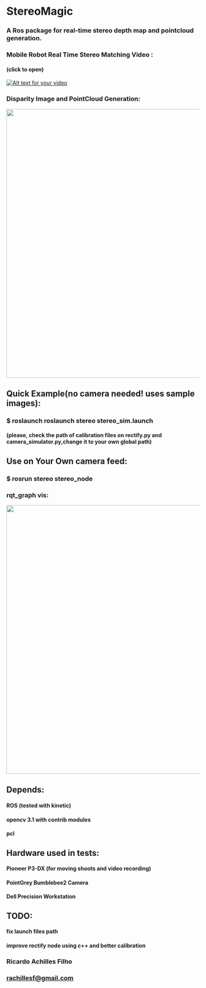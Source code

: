 # StereoMagic
### A Ros package for real-time stereo depth map and pointcloud generation.
### 
### Mobile Robot Real Time Stereo Matching Video :
#### (click to open)
[![Alt text for your video](http://img.youtube.com/vi/ZUinHSjUZNM/0.jpg)](https://www.youtube.com/watch?v=ZUinHSjUZNM)

### Disparity Image and PointCloud Generation:
<img src="https://s18.postimg.org/xfvf89nrt/imagem_pointcloud2.png" width="700"/>

## Quick Example(no camera needed! uses sample images):
### $ roslaunch roslaunch stereo stereo_sim.launch 
#### (please, check the path of calibration files on rectify.py and camera_simulator.py,change it to your own global path)


## Use on Your Own camera feed:
### $ rosrun stereo stereo_node
###
### rqt_graph vis:
<img src="https://s13.postimg.org/70otej1av/node_graph.png" width="700"/>



## Depends:
#### ROS (tested with kinetic)
#### opencv 3.1 with contrib modules
#### pcl

## Hardware used in tests:
#### Pioneer P3-DX (for moving shoots and video recording)
#### PointGrey Bumblebee2 Camera
#### Dell Precision Workstation

## TODO:
#### fix launch files path
#### improve rectify node using c++ and better calibration
#### 

### Ricardo Achilles Filho
### rachillesf@gmail.com



